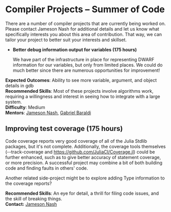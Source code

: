 # Compiler Projects – Summer of Code

There are a number of compiler projects that are currently being worked on. Please contact Jameson Nash for
additional details and let us know what specifically interests you about this area of contribution.
That way, we can tailor your project to better suit your interests and skillset.

- **Better debug information output for variables (175 hours)**

  We have part of the infrastructure in place for representing DWARF information for our variables,
  but only from limited places. We could do much better since there are numerous opportunities for
  improvement!

**Expected Outcomes**: Ability to see more variable, argument, and object details in gdb\
**Recommended Skills**: Most of these projects involve algorithms work, requiring
a willingness and interest in seeing how to integrate with a large system.\
**Difficulty**: Medium\
**Mentors**: [Jameson Nash](https://github.com/vtjnash), [Gabriel Baraldi
](https://github.com/gbaraldi)

## Improving test coverage (175 hours)

Code coverage reports very good coverage of all of the Julia Stdlib packages, but it's not complete.
Additionally, the coverage tools themselves (--track-coverage and
<https://github.com/JuliaCI/Coverage.jl>) could be further enhanced, such as to give better accuracy
of statement coverage, or more precision. A successful project may combine a bit of both building
code and finding faults in others' code.

Another related side-project might be to explore adding Type information to the coverage reports?

**Recommended Skills**: An eye for detail, a thrill for filing code issues, and the skill of breaking things.\
**Contact:** [Jameson Nash](https://github.com/vtjnash)
